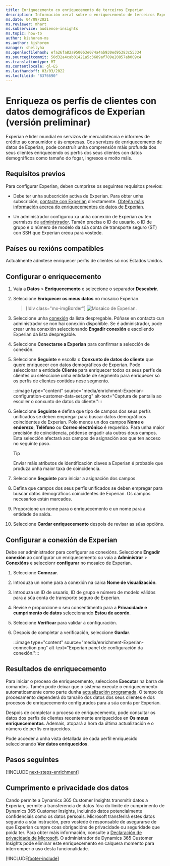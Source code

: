 ```yaml
---
title: Enriquecemento co enriquecemento de terceiros Experian
description: Información xeral sobre o enriquecemento de terceiros Experian.
ms.date: 04/09/2021
ms.reviewer: mhart
ms.subservice: audience-insights
ms.topic: how-to
author: kishorem-ms
ms.author: kishorem
manager: shellyha
ms.openlocfilehash: efa26fa82a950063e074a4ab930ed95383c55334
ms.sourcegitcommit: 50d32a4cab01421a5c3689af789e20857ab009c4
ms.translationtype: MT
ms.contentlocale: gl-ES
ms.lasthandoff: 03/03/2022
ms.locfileid: "8376690"
---
```

# <a name="enrich-customer-profiles-with-demographics-from-experian-preview"></a>Enriqueza os perfís de clientes con datos demográficos de Experian (versión preliminar)

Experian é líder mundial en servizos de mercadotecnia e informes de crédito ao consumidor e ás empresas. Cos servizos de enriquecemento de datos de Experian, pode construír unha comprensión máis profunda dos seus clientes enriquecendo os perfís dos seus clientes con datos demográficos como tamaño do fogar, ingresos e moito máis.

## <a name="prerequisites"></a>Requisitos previos

Para configurar Experian, deben cumprirse os seguintes requisitos previos:

- Debe ter unha subscrición activa de Experian. Para obter unha subscrición, [contacte con Experian](https://www.experian.com/marketing-services/contact) directamente. [Obteña máis información acerca do enriquecementos de datos de Experian](https://www.experian.com/marketing-services/microsoft?cmpid=ems_web_mci_cdppage).

- Un administrador configurou xa unha conexión de Experian *ou* ten permisos de [administrador](permissions.md#admin). Tamén precisa o ID de usuario, o ID de grupo e o número de modelo da súa conta de transporte seguro (ST) con SSH que Experian creou para vostede.

## <a name="supported-countriesregions"></a>Países ou rexións compatibles

Actualmente admítese enriquecer perfís de clientes só nos Estados Unidos.

## <a name="configure-the-enrichment"></a>Configurar o enriquecemento

1. Vaia a **Datos** > **Enriquecemento** e seleccione o separador **Descubrir**.

1. Seleccione **Enriquecer os meus datos** no mosaico Experian.

   > [!div class="mx-imgBorder"]
   > ![Mosaico de Experian.](media/experian-tile.png "Experian tile")
   > 

1. Seleccione unha [conexión](connections.md) da lista despregable. Póñase en contacto cun administrador se non hai conexión dispoñible. Se é administrador, pode crear unha conexión seleccionando **Engadir conexión** e escollendo Experian da lista despregable. 

1. Seleccione **Conectarse a Experian** para confirmar a selección de conexión.

1.  Seleccione **Seguinte** e escolla o **Conxunto de datos do cliente** que quere enriquecer con datos demográficos de Experian. Pode seleccionar a entidade **Cliente** para enriquecer todos os seus perfís de clientes ou seleccione unha entidade de segmento para enriquecer só os perfís de clientes contidos nese segmento.

    :::image type="content" source="media/enrichment-Experian-configuration-customer-data-set.png" alt-text="Captura de pantalla ao escoller o conxunto de datos do cliente.":::

1. Seleccione **Seguinte** e defina que tipo de campos dos seus perfís unificados se deben empregar para buscar datos demográficos coincidentes de Experian. Polo menos un dos campos **Nome e enderezo**, **Teléfono** ou **Correo electrónico** é requerido. Para unha maior precisión de coincidencia, pódense engadir ata outros dous campos. Esta selección afectará aos campos de asignación aos que ten acceso no seguinte paso.

    > [!TIP]
    > Enviar máis atributos de identificación claves a Experian é probable que produza unha maior taxa de coincidencia.

1. Seleccione **Seguinte** para iniciar a asignación dos campos.

1. Defina que campos dos seus perfís unificados se deben empregar para buscar datos demográficos coincidentes de Experian. Os campos necesarios están marcados.

1. Proporcione un nome para o enriquecemento e un nome para a entidade de saída.

1. Seleccione **Gardar enriquecemento** despois de revisar as súas opcións.

## <a name="configure-the-connection-for-experian"></a>Configurar a conexión de Experian 

Debe ser administrador para configurar as conexións. Seleccione **Engadir conexión** ao configurar un enriquecemento *ou* vaia a **Administrar** > **Conexións** e seleccionr **configurar** no mosaico de Experian.

1. Seleccione **Comezar**.

1. Introduza un nome para a conexión na caixa **Nome de visualización**.

1. Introduza un ID de usuario, ID de grupo e número de modelo válidos para a súa conta de transporte seguro de Experian.

1. Revise e proporcione o seu consentimento para a **Privacidade e cumprimento de datos** seleccionando **Estou de acordo**.

1. Seleccione **Verificar** para validar a configuración.

1. Despois de completar a verificación, seleccione **Gardar**.
   
   :::image type="content" source="media/enrichment-Experian-connection.png" alt-text="Experian panel de configuración da conexión.":::

## <a name="enrichment-results"></a>Resultados de enriquecemento

Para iniciar o proceso de enriquecemento, seleccione **Executar** na barra de comandos. Tamén pode deixar que o sistema execute o enriquecemento automaticamente como parte dunha [actualización programada](system.md#schedule-tab). O tempo de procesamento dependerá do tamaño dos datos dos seus clientes e dos procesos de enriquecemento configurados para a súa conta por Experian.

Despois de completar o proceso de enriquecemento, pode consultar os datos dos perfís de clientes recentemente enriquecidos en **Os meus enriquecementos**. Ademais, atopará a hora da última actualización e o número de perfís enriquecidos.

Pode acceder a unha vista detallada de cada perfil enriquecido seleccionando **Ver datos enriquecidos**.

## <a name="next-steps"></a>Pasos seguintes

[!INCLUDE [next-steps-enrichment](../includes/next-steps-enrichment.md)]

## <a name="data-privacy-and-compliance"></a>Cumprimento e privacidade dos datos

Cando permite a Dynamics 365 Customer Insights transmitir datos a Experian, permite a transferencia de datos fóra do límite de cumprimento de Dynamics 365 Customer Insights, incluíndo datos potencialmente confidenciais como os datos persoais. Microsoft transferirá estes datos segundo a súa instrución, pero vostede é responsable de asegurarse de que Experian cumpre coas obrigacións de privacidade ou seguridade que poida ter. Para obter máis información, consulte a [Declaración de privacidade de Microsoft](https://go.microsoft.com/fwlink/?linkid=396732).
O administrador de Dynamics 365 Customer Insights pode eliminar este enriquecemento en calquera momento para interromper o uso desta funcionalidade.


[!INCLUDE[footer-include](../includes/footer-banner.md)]
